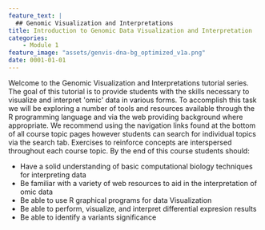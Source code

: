 ```yaml
---
feature_text: |
  ## Genomic Visualization and Interpretations
title: Introduction to Genomic Data Visualization and Interpretation
categories:
    - Module 1
feature_image: "assets/genvis-dna-bg_optimized_v1a.png"
date: 0001-01-01
---
```


Welcome to the Genomic Visualization and Interpretations tutorial series. The goal of this tutorial is to provide students with the skills necessary to visualize and interpret 'omic' data in various forms. To accomplish this task we will be exploring a number of tools and resources available through the R programming language and via the web providing background where appropriate. We recommend using the navigation links found at the bottom of all course topic pages however students can search for individual topics via the search tab. Exercises to reinforce concepts are interspersed throughout each course topic. By the end of this course students should:

* Have a solid understanding of basic computational biology techniques for interpreting data
* Be familiar with a variety of web resources to aid in the interpretation of omic data
* Be able to use R graphical programs for data Visualization
* Be able to perform, visualize, and interpret differential expresion results
* Be able to identify a variants significance
